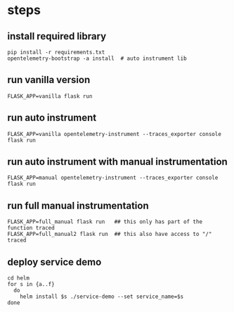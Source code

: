 # steps

## install required library

    pip install -r requirements.txt
    opentelemetry-bootstrap -a install  # auto instrument lib

## run vanilla version

    FLASK_APP=vanilla flask run

## run auto instrument

    FLASK_APP=vanilla opentelemetry-instrument --traces_exporter console flask run

## run auto instrument with manual instrumentation

    FLASK_APP=manual opentelemetry-instrument --traces_exporter console flask run

## run full manual instrumentation

    FLASK_APP=full_manual flask run   ## this only has part of the function traced
    FLASK_APP=full_manual2 flask run  ## this also have access to "/" traced

## deploy service demo

    cd helm
    for s in {a..f}
      do
        helm install $s ./service-demo --set service_name=$s
    done